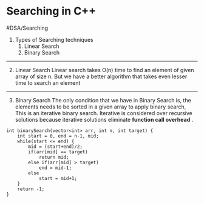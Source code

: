 # Searching in C++
#DSA/Searching

1. Types of Searching techniques
	1. Linear Search
	2. Binary Search
- - - -

2. Linear Search 
	Linear search takes O(n) time to find an element of given array of size n.
	But we have a better algorithm that takes even lesser time to search an element
- - - -

3. Binary Search 
	The only condition that we have in Binary Search is, the elements needs to be sorted in a given array to apply binary search, This is an iterative binary search. Iterative is considered over recursive solutions because iterative solutions eliminate **function call overhead** .
```
int binarySearch(vector<int> arr, int n, int target) {
    int start = 0, end = n-1, mid;
    while(start <= end) {
        mid = (start+end)/2;
        if(arr[mid] == target)
            return mid;
        else if(arr[mid] > target)
            end = mid-1;
        else
            start = mid+1;
    }
    return -1;
}
```



